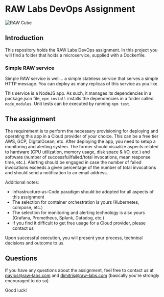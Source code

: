 # RAW Labs DevOps Assignment
![RAW Cube](https://raw-labs.com/wp-content/themes/raw-labs/img/cube.svg)

## Introduction
This repository holds the RAW Labs DevOps assignment. In this project you will find a folder that holds a microservice, supplied with a Dockerfile.

### Simple RAW service
Simple RAW service is well... a simple stateless service that serves a simple HTTP message. You can deploy as many replicas of this service as you like.

This service is a NodeJS app. As such, it manages its dependencies in a package.json file, `npm install` installs the dependencies in a folder called `node_modules`. Unit tests can be executed by running `npm test`.

## The assignment
The requirement is to perform the necessary provisioning for deploying and operating this app in a Cloud provider of your choice. This can be a free tier AWS, GCP, DigitalOcean, etc. After deploying the app, you need to setup a monitoring and alerting system. The former should visualize aspects related to hardware (CPU utilization, memory usage, disk space & I/O, etc.) and software (number of successful/failed/total invocations, mean response time, etc.). Alerting should be engaged in case the number of failed invocations exceeds a given percentage of the number of total invocations and should send a notification to an email address. 

Additional notes: 
- Infrastructure-as-Code paradigm should be adopted for all aspects of this assignment  
- The selection for container orchestration is yours (Kubernetes, compose, etc.) 
- The selection for monitoring and alerting technology is also yours (Grafana, Prometheus, Splunk, Datadog, etc.) 
- If you find it difficult to get free usage for a Cloud provider, please contact us 

Upon successful execution, you will present your process, technical decisions and outcome to us. 

## Questions
If you have any questions about the assignment, feel free to contact us at <a href='mailto:pavlos@raw-labs.com'>pavlos@raw-labs.com</a> and <a href='mailto:dimitris@raw-labs.com'>dimitris@raw-labs.com</a> (basically you're strongly encouraged to do so).

Good luck!

